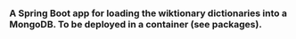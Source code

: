 ### **A Spring Boot app for loading the wiktionary dictionaries into a MongoDB. To be deployed in a container (see packages).**
